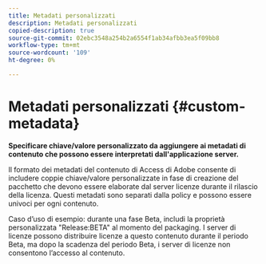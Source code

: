 ```yaml
---
title: Metadati personalizzati
description: Metadati personalizzati
copied-description: true
source-git-commit: 02ebc3548a254b2a6554f1ab34afbb3ea5f09bb8
workflow-type: tm+mt
source-wordcount: '109'
ht-degree: 0%

---
```


# Metadati personalizzati {#custom-metadata}

**Specificare chiave/valore personalizzato da aggiungere ai metadati di contenuto che possono essere interpretati dall&#39;applicazione server.**

Il formato dei metadati del contenuto di Access di Adobe consente di includere coppie chiave/valore personalizzate in fase di creazione del pacchetto che devono essere elaborate dal server licenze durante il rilascio della licenza. Questi metadati sono separati dalla policy e possono essere univoci per ogni contenuto.

Caso d’uso di esempio: durante una fase Beta, includi la proprietà personalizzata &quot;Release:BETA&quot; al momento del packaging. I server di licenze possono distribuire licenze a questo contenuto durante il periodo Beta, ma dopo la scadenza del periodo Beta, i server di licenze non consentono l’accesso al contenuto.

